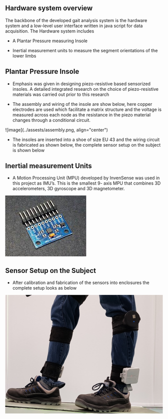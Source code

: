 ## Hardware system overview

The backbone of the developed gait analysis system is the hardware system and a low-level user interface written in java script for data acquisition. The Hardware system includes 

- A Plantar Pressure measuring Insole

- Inertial measurement units to measure the segment orientations of the lower limbs

## Plantar Pressure Insole

- Emphasis was given in designing piezo-resistive based sensorized insoles. A detailed integrated research on the choice of piezo-resistive
materials was carried out prior to this research

- The assembly and wiring of the insole are show below, here copper electrodes are used which facilitate a matrix structure and the voltage is measured across each node as the resistance in the piezo material changes through a conditional circuit.

![image](../assests/assembly.png, align="center")

- The insoles are inserted into a shoe of size EU 43 and the wiring circuit is fabricated as shown below, the complete sensor setup on the subject is shown below

## Inertial measurement Units

- A Motion Processing Unit (MPU) developed by InvenSense was used in this project as IMU’s. This is the smallest 9- axis MPU that combines 3D accelerometers, 3D gyroscope and 3D magnetometer.

![image](../assests/mpu.jpg)

## Sensor Setup on the Subject

- After calibration and fabrication of the sensors into enclosures the complete setup looks as below

![image](../assests/sole_1.jpg)
